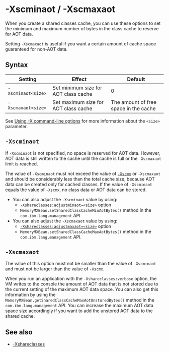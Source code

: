 <!--
* Copyright (c) 2017, 2019 IBM Corp. and others
*
* This program and the accompanying materials are made
* available under the terms of the Eclipse Public License 2.0
* which accompanies this distribution and is available at
* https://www.eclipse.org/legal/epl-2.0/ or the Apache
* License, Version 2.0 which accompanies this distribution and
* is available at https://www.apache.org/licenses/LICENSE-2.0.
*
* This Source Code may also be made available under the
* following Secondary Licenses when the conditions for such
* availability set forth in the Eclipse Public License, v. 2.0
* are satisfied: GNU General Public License, version 2 with
* the GNU Classpath Exception [1] and GNU General Public
* License, version 2 with the OpenJDK Assembly Exception [2].
*
* [1] https://www.gnu.org/software/classpath/license.html
* [2] http://openjdk.java.net/legal/assembly-exception.html
*
* SPDX-License-Identifier: EPL-2.0 OR Apache-2.0 OR GPL-2.0 WITH
* Classpath-exception-2.0 OR LicenseRef-GPL-2.0 WITH Assembly-exception
-->

# -Xscminaot / -Xscmaxaot

When you create a shared classes cache, you can use these options to set the minimum and maximum number of bytes in the class cache to reserve for AOT data.

Setting `-Xscmaxaot` is useful if you want a certain amount of cache space guaranteed for non-AOT data.


## Syntax

| Setting           | Effect                               | Default                                       |
|-------------------|--------------------------------------|-----------------------------------------------|
|`-Xscminaot<size>` | Set minimum size for AOT class cache | 0                                             |
|`-Xscmaxaot<size>` | Set maximum size for AOT class cache | The amount of free space in the cache         |

See [Using -X command-line options](x_jvm_commands.md) for more information about the `<size>` parameter.

## `-Xscminaot`

If `-Xscminaot` is not specified, no space is reserved for AOT data. However, AOT data is still written to the cache until the cache is full or the `-Xscmaxaot` limit is reached. 

The value of `-Xscminaot` must not exceed the value of [`-Xscmx`](xscmx.md) or `-Xscmaxaot` and should be considerably less than the total cache size, because AOT data can be created only for cached classes. If the value of `-Xscminaot` equals the value of `-Xscmx`, no class data or AOT data can be stored.

- You can also adjust the `-Xscminaot` value by using:
    - [`-Xshareclasses:adjustminaot=<size>`](xshareclasses.md#adjustminaot-cache-utility) option
    - `MemoryMXBean.setSharedClassCacheMinAotBytes()` method in the `com.ibm.lang.management` API
- You can also adjust the `-Xscmaxaot` value by using:
    - [`-Xshareclasses:adjustmaxaot=<size>`](xshareclasses.md#adjustmaxaot-cache-utility) option
    - `MemoryMXBean.setSharedClassCacheMaxAotBytes()` method in the `com.ibm.lang.management` API.

## `-Xscmaxaot`

The value of this option must not be smaller than the value of `-Xscminaot` and must not be larger than the value of `-Xscmx`.

When you run an application with the `-Xshareclasses:verbose` option, the VM writes to the console the amount of AOT data that is not stored due to the current setting of the maximum AOT data space. You can also get this information by using the `MemoryMXBean.getSharedClassCacheMaxAotUnstoredBytes()` method in the `com.ibm.lang.management` API. You can increase the maximum AOT data space size accordingly if you want to add the unstored AOT data to the shared cache.

## See also

- [-Xshareclasses](xshareclasses.md#method-specification-syntax "Enables class sharing. This option can take a number of suboptions, some of which are cache utilities.")


<!-- ==== END OF TOPIC ==== xscminaot.md ==== -->
<!-- ==== END OF TOPIC ==== xscmaxaot.md ==== -->

